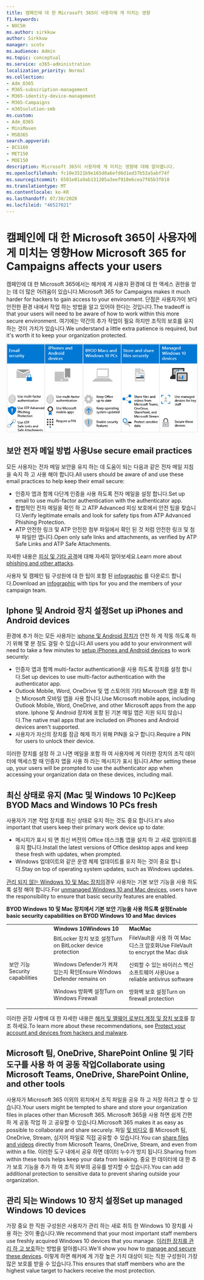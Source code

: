 ```yaml
---
title: 캠페인에 대 한 Microsoft 365이 사용자에 게 미치는 영향
f1.keywords:
- NOCSH
ms.author: sirkkuw
author: Sirkkuw
manager: scotv
ms.audience: Admin
ms.topic: conceptual
ms.service: o365-administration
localization_priority: Normal
ms.collection:
- Adm_O365
- M365-subscription-management
- M365-identity-device-management
- M365-Campaigns
- m365solution-smb
ms.custom:
- Adm_O365
- MiniMaven
- MSB365
search.appverid:
- BCS160
- MET150
- MOE150
description: Microsoft 365이 사용자에 게 미치는 영향에 대해 알아봅니다.
ms.openlocfilehash: fc10e3521b9e165d0a6efd6d1ed37b53a5abf74f
ms.sourcegitcommit: 6501e01a9ab131205a3eef910e6cea7f65b3f010
ms.translationtype: MT
ms.contentlocale: ko-KR
ms.lasthandoff: 07/30/2020
ms.locfileid: "46527021"
---
```

# <a name="how-microsoft-365-for-campaigns-affects-your-users"></a><span data-ttu-id="2e44a-103">캠페인에 대 한 Microsoft 365이 사용자에 게 미치는 영향</span><span class="sxs-lookup"><span data-stu-id="2e44a-103">How Microsoft 365 for Campaigns affects your users</span></span>

<span data-ttu-id="2e44a-104">캠페인에 대 한 Microsoft 365에서는 해커에 게 사용자 환경에 대 한 액세스 권한을 얻는 데 더 많은 어려움이 있습니다.</span><span class="sxs-lookup"><span data-stu-id="2e44a-104">Microsoft 365 for Campaigns makes it much harder for hackers to gain access to your environment.</span></span> <span data-ttu-id="2e44a-105">단점은 사용자가이 보다 안전한 환경 내에서 작업 하는 방법을 알고 있어야 한다는 것입니다.</span><span class="sxs-lookup"><span data-stu-id="2e44a-105">The tradeoff is that your users will need to be aware of how to work within this more secure environment.</span></span> <span data-ttu-id="2e44a-106">여기에는 약간의 추가 작업이 필요 하지만 조직의 보호를 유지 하는 것이 가치가 있습니다.</span><span class="sxs-lookup"><span data-stu-id="2e44a-106">We understand a little extra patience is required, but it's worth it to keep your organization protected.</span></span>

![Iphone, Android 장치, Mac, Windows 10, 공유 및 주요 직원에 대해 아래에서 주요 요점을 요약 하는 그림](../media/M365-democracy-Users_700px.png)

## <a name="use-secure-email-practices"></a><span data-ttu-id="2e44a-108">보안 전자 메일 방법 사용</span><span class="sxs-lookup"><span data-stu-id="2e44a-108">Use secure email practices</span></span>
<span data-ttu-id="2e44a-109">모든 사용자는 전자 메일 보안을 유지 하는 데 도움이 되는 다음과 같은 전자 메일 지침을 숙지 하 고 사용 해야 합니다.</span><span class="sxs-lookup"><span data-stu-id="2e44a-109">All users should be aware of and use these email practices to help keep their email secure:</span></span>
- <span data-ttu-id="2e44a-110">인증자 앱과 함께 다단계 인증을 사용 하도록 전자 메일을 설정 합니다.</span><span class="sxs-lookup"><span data-stu-id="2e44a-110">Set up email to use multi-factor authentication with the authenticator app.</span></span>
- <span data-ttu-id="2e44a-111">합법적인 전자 메일을 확인 하 고 ATP Advanced 피싱 보호에서 안전 팁을 찾습니다.</span><span class="sxs-lookup"><span data-stu-id="2e44a-111">Verify legitimate emails and look for safety tips from ATP Advanced Phishing Protection.</span></span>
- <span data-ttu-id="2e44a-112">ATP 안전한 링크 및 ATP 안전한 첨부 파일에서 확인 된 것 처럼 안전한 링크 및 첨부 파일만 엽니다.</span><span class="sxs-lookup"><span data-stu-id="2e44a-112">Open only safe links and attachments, as verified by ATP Safe Links and ATP Safe Attachments.</span></span>

<span data-ttu-id="2e44a-113">자세한 내용은 [피싱 및 기타 공격](m365-campaigns-phishing-and-attacks.md)에 대해 자세히 알아보세요.</span><span class="sxs-lookup"><span data-stu-id="2e44a-113">Learn more about [phishing and other attacks](m365-campaigns-phishing-and-attacks.md).</span></span> 

<span data-ttu-id="2e44a-114">사용자 및 캠페인 팀 구성원에 대 한 팁이 포함 된 [infographic](m365-campaigns-protect-campaign-infographic.md) 를 다운로드 합니다.</span><span class="sxs-lookup"><span data-stu-id="2e44a-114">Download an [infographic](m365-campaigns-protect-campaign-infographic.md) with tips for you and the members of your campaign team.</span></span>

## <a name="set-up-iphones-and-android-devices"></a><span data-ttu-id="2e44a-115">Iphone 및 Android 장치 설정</span><span class="sxs-lookup"><span data-stu-id="2e44a-115">Set up iPhones and Android devices</span></span>
<span data-ttu-id="2e44a-116">환경에 추가 하는 모든 사용자는 [iphone 및 Android 장치가](../business/set-up-mobile-devices.md?toc=%2Fmicrosoft-365%2Fcampaigns%2Ftoc.json) 안전 하 게 작동 하도록 하기 위해 몇 분 정도 걸릴 수 있습니다.</span><span class="sxs-lookup"><span data-stu-id="2e44a-116">All users you add to your environment will need to take a few minutes to [setup iPhones and Android devices](../business/set-up-mobile-devices.md?toc=%2Fmicrosoft-365%2Fcampaigns%2Ftoc.json) to work securely:</span></span>
- <span data-ttu-id="2e44a-117">인증자 앱과 함께 multi-factor authentication을 사용 하도록 장치를 설정 합니다.</span><span class="sxs-lookup"><span data-stu-id="2e44a-117">Set up devices to use multi-factor authentication with the authenticator app.</span></span>
- <span data-ttu-id="2e44a-118">Outlook Mobile, Word, OneDrive 및 앱 스토어의 기타 Microsoft 앱을 포함 하는 Microsoft 모바일 앱을 사용 합니다.</span><span class="sxs-lookup"><span data-stu-id="2e44a-118">Use Microsoft mobile apps, including Outlook Mobile, Word, OneDrive, and other Microsoft apps from the app store.</span></span> <span data-ttu-id="2e44a-119">Iphone 및 Android 장치에 포함 된 기본 메일 앱은 지원 되지 않습니다.</span><span class="sxs-lookup"><span data-stu-id="2e44a-119">The native mail apps that are included on iPhones and Android devices aren't supported.</span></span> 
- <span data-ttu-id="2e44a-120">사용자가 자신의 장치를 잠금 해제 하기 위해 PIN을 요구 합니다.</span><span class="sxs-lookup"><span data-stu-id="2e44a-120">Require a PIN for users to unlock their device.</span></span>

<span data-ttu-id="2e44a-121">이러한 장치를 설정 하 고 나면 메일을 포함 하 여 사용자에 게 이러한 장치의 조직 데이터에 액세스할 때 인증자 앱을 사용 하 라는 메시지가 표시 됩니다.</span><span class="sxs-lookup"><span data-stu-id="2e44a-121">After setting these up, your users will be prompted to use the authenticator app when accessing your organization data on these devices, including mail.</span></span> 

## <a name="keep-byod-macs-and-windows-10-pcs-fresh"></a><span data-ttu-id="2e44a-122">최신 상태로 유지 (Mac 및 Windows 10 Pc)</span><span class="sxs-lookup"><span data-stu-id="2e44a-122">Keep BYOD Macs and Windows 10 PCs fresh</span></span> 
<span data-ttu-id="2e44a-123">사용자가 기본 작업 장치를 최신 상태로 유지 하는 것도 중요 합니다.</span><span class="sxs-lookup"><span data-stu-id="2e44a-123">It's also important that users keep their primary work device up to date:</span></span>
- <span data-ttu-id="2e44a-124">메시지가 표시 되 면 최신 버전의 Office 데스크톱 앱을 설치 하 고 새로 업데이트를 유지 합니다.</span><span class="sxs-lookup"><span data-stu-id="2e44a-124">Install the latest versions of Office desktop apps and keep these fresh with updates, when prompted.</span></span> 
- <span data-ttu-id="2e44a-125">Windows 업데이트와 같은 운영 체제 업데이트를 유지 하는 것이 중요 합니다.</span><span class="sxs-lookup"><span data-stu-id="2e44a-125">Stay on top of operating system updates, such as Windows updates.</span></span>

<span data-ttu-id="2e44a-126">[관리 되지 않는 Windows 10 및 Mac 장치의](m365-campaigns-protect-pcs-macs.md)경우 사용자는 기본 보안 기능을 사용 하도록 설정 해야 합니다.</span><span class="sxs-lookup"><span data-stu-id="2e44a-126">For [unmanaged Windows 10 and Mac devices](m365-campaigns-protect-pcs-macs.md), users have the responsibility to ensure that basic security features are enabled.</span></span>

<span data-ttu-id="2e44a-127">**BYOD Windows 10 및 Mac 장치에서 기본 보안 기능을 사용 하도록 설정**</span><span class="sxs-lookup"><span data-stu-id="2e44a-127">**Enable basic security capabilities on BYOD Windows 10 and Mac devices**</span></span>

||||
|:-----|:-----|:------|
||<span data-ttu-id="2e44a-128">**Windows 10**</span><span class="sxs-lookup"><span data-stu-id="2e44a-128">**Windows 10**</span></span>|<span data-ttu-id="2e44a-129">**Mac**</span><span class="sxs-lookup"><span data-stu-id="2e44a-129">**Mac**</span></span>|
|<span data-ttu-id="2e44a-130">보안 기능</span><span class="sxs-lookup"><span data-stu-id="2e44a-130">Security capabilities</span></span>|<span data-ttu-id="2e44a-131">BitLocker 장치 보호 설정</span><span class="sxs-lookup"><span data-stu-id="2e44a-131">Turn on BitLocker device protection</span></span><p><p> <span data-ttu-id="2e44a-132">Windows Defender가 켜져 있는지 확인</span><span class="sxs-lookup"><span data-stu-id="2e44a-132">Ensure Windows Defender remains on</span></span> <p><span data-ttu-id="2e44a-133">Windows 방화벽 설정</span><span class="sxs-lookup"><span data-stu-id="2e44a-133">Turn on Windows Firewall</span></span>| <span data-ttu-id="2e44a-134">FileVault을 사용 하 여 Mac 디스크 암호화</span><span class="sxs-lookup"><span data-stu-id="2e44a-134">Use FileVault to encrypt the Mac disk</span></span> <p><p><span data-ttu-id="2e44a-135">신뢰할 수 있는 바이러스 백신 소프트웨어 사용</span><span class="sxs-lookup"><span data-stu-id="2e44a-135">Use a reliable antivirus software</span></span> <p><span data-ttu-id="2e44a-136">방화벽 보호 설정</span><span class="sxs-lookup"><span data-stu-id="2e44a-136">Turn on firewall protection</span></span>|

<span data-ttu-id="2e44a-137">이러한 권장 사항에 대 한 자세한 내용은 [해커 및 맬웨어 로부터 계정 및 장치 보호](https://support.office.com/article/Protect-your-account-and-devices-from-hackers-and-malware-066d6216-a56b-4f90-9af3-b3a1e9a327d6#ID0EAABAAA=Windows_10)를 참조 하세요.</span><span class="sxs-lookup"><span data-stu-id="2e44a-137">To learn more about these recommendations, see [Protect your account and devices from hackers and malware](https://support.office.com/article/Protect-your-account-and-devices-from-hackers-and-malware-066d6216-a56b-4f90-9af3-b3a1e9a327d6#ID0EAABAAA=Windows_10).</span></span>

## <a name="collaborate-using-microsoft-teams-onedrive-sharepoint-online-and-other-tools"></a><span data-ttu-id="2e44a-138">Microsoft 팀, OneDrive, SharePoint Online 및 기타 도구를 사용 하 여 공동 작업</span><span class="sxs-lookup"><span data-stu-id="2e44a-138">Collaborate using Microsoft Teams, OneDrive, SharePoint Online, and other tools</span></span>
<span data-ttu-id="2e44a-139">사용자가 Microsoft 365 이외의 위치에서 조직 파일을 공유 하 고 저장 하려고 할 수 있습니다.</span><span class="sxs-lookup"><span data-stu-id="2e44a-139">Your users might be tempted to share and store your organization files in places other than Microsoft 365.</span></span> <span data-ttu-id="2e44a-140">Microsoft 365을 사용 하면 쉽게 간편 하 게 공동 작업 하 고 공유할 수 있습니다.</span><span class="sxs-lookup"><span data-stu-id="2e44a-140">Microsoft 365 makes it as easy as possible to collaborate and share securely.</span></span> <span data-ttu-id="2e44a-141">파일 [및 비디오](share-files-and-videos.md) 를 Microsoft 팀, OneDrive, Stream, 심지어 파일로 직접 공유할 수 있습니다.</span><span class="sxs-lookup"><span data-stu-id="2e44a-141">You can [share files and videos](share-files-and-videos.md) directly from Microsoft Teams, OneDrive, Stream, and even from within a file.</span></span> <span data-ttu-id="2e44a-142">이러한 도구 내에서 공유 하면 데이터 누수가 방지 됩니다.</span><span class="sxs-lookup"><span data-stu-id="2e44a-142">Sharing from within these tools helps keep your data from leaking.</span></span> <span data-ttu-id="2e44a-143">중요 한 데이터에 대 한 추가 보호 기능을 추가 하 여 조직 외부의 공유를 방지할 수 있습니다.</span><span class="sxs-lookup"><span data-stu-id="2e44a-143">You can add additional protection to sensitive data to prevent sharing outside your organization.</span></span> 


## <a name="set-up-managed-windows-10-devices"></a><span data-ttu-id="2e44a-144">관리 되는 Windows 10 장치 설정</span><span class="sxs-lookup"><span data-stu-id="2e44a-144">Set up managed Windows 10 devices</span></span>
<span data-ttu-id="2e44a-145">가장 중요 한 직원 구성원은 사용자가 관리 하는 새로 취득 한 Windows 10 장치를 사용 하는 것이 좋습니다.</span><span class="sxs-lookup"><span data-stu-id="2e44a-145">We recommend that your most important staff members use freshly acquired Windows 10 devices that you manage.</span></span> <span data-ttu-id="2e44a-146">[이러한 장치를 관리 하 고 보호](../business/set-up-windows-devices.md?toc=/microsoft-365/campaigns/toc.json)하는 방법을 알아봅니다.</span><span class="sxs-lookup"><span data-stu-id="2e44a-146">We'll show you how to [manage and secure these devices](../business/set-up-windows-devices.md?toc=/microsoft-365/campaigns/toc.json).</span></span> <span data-ttu-id="2e44a-147">이렇게 하면 해커에 게 가장 높은 가치 대상이 되는 직원 구성원이 가장 많은 보호를 받을 수 있습니다.</span><span class="sxs-lookup"><span data-stu-id="2e44a-147">This ensures that staff members who are the highest value target to hackers receive the most protection.</span></span> 
